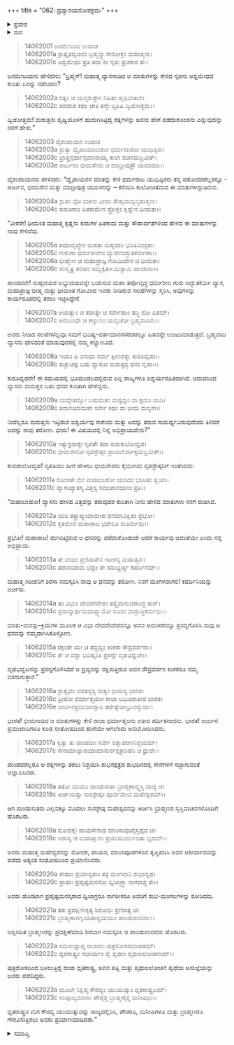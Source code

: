 +++
title = "062: ದ್ರವ್ಯಾನಯನೋಪಕ್ರಮಃ"
+++

<details><summary>ಪ್ರವೇಶ</summary>


।।   ಓಂ ಓಂ ನಮೋ ನಾರಾಯಣಾಯ।।   ಶ್ರೀ ವೇದವ್ಯಾಸಾಯ ನಮಃ ।।

ಶ್ರೀ ಕೃಷ್ಣದ್ವೈಪಾಯನ ವೇದವ್ಯಾಸ ವಿರಚಿತ  

**ಶ್ರೀ ಮಹಾಭಾರತ**

**ಅಶ್ವಮೇಧಿಕ ಪರ್ವ**

**ಅಶ್ವಮೇಧಿಕ ಪರ್ವ**

**ಅಧ್ಯಾಯ 62**


</details>

<details><summary>ಸಾರ</summary>

ಮರುತ್ತನಿಧಿಯ ಕುರಿತು ಸಮಾಲೋಚನೆಗೈದು ಪಾಂಡವರು ಅದನ್ನು ತರಲು ನಿಶ್ಚಯಿಸಿದುದು (1-16). ನಿಧಿಯನ್ನು ತರಲು ಪಾಂಡವರು ಪ್ರಯಾಣಿಸಿದುದು (17-23).


</details>

> 14062001 ಜನಮೇಜಯ ಉವಾಚ  
14062001a ಶ್ರುತ್ವೈತದ್ವಚನಂ ಬ್ರಹ್ಮನ್ವ್ಯಾಸೇನೋಕ್ತಂ ಮಹಾತ್ಮನಾ।  
14062001c ಅಶ್ವಮೇಧಂ ಪ್ರತಿ ತದಾ ಕಿಂ ನೃಪಃ ಪ್ರಚಕಾರ ಹ।।

ಜನಮೇಜಯನು ಹೇಳಿದನು: “ಬ್ರಹ್ಮನ್! ಮಹಾತ್ಮ ವ್ಯಾಸನಾಡಿದ ಆ ಮಾತುಗಳನ್ನು ಕೇಳಿದ ನೃಪನು ಅಶ್ವಮೇಧದ ಕುರಿತು ಏನನ್ನು ನಡೆಸಿದನು?

> 14062002a ರತ್ನಂ ಚ ಯನ್ಮರುತ್ತೇನ ನಿಹಿತಂ ಪೃಥಿವೀತಲೇ।  
14062002c ತದವಾಪ ಕಥಂ ಚೇತಿ ತನ್ಮೇ ಬ್ರೂಹಿ ದ್ವಿಜೋತ್ತಮ।।

ದ್ವಿಜೋತ್ತಮ! ಮರುತ್ತನು ಪೃಥ್ವಿಯೊಳಗೆ ಹುದುಗಿಸಿಟ್ಟಿದ್ದ ರತ್ನಗಳನ್ನು ಅವನು ಹೇಗೆ ಪಡೆದುಕೊಂಡನು ಎನ್ನುವುದನ್ನು ನನಗೆ ಹೇಳು.”

> 14062003 ವೈಶಂಪಾಯನ ಉವಾಚ  
14062003a ಶ್ರುತ್ವಾ ದ್ವೈಪಾಯನವಚೋ ಧರ್ಮರಾಜೋ ಯುಧಿಷ್ಠಿರಃ।  
14062003c ಭ್ರಾತೄನ್ಸರ್ವಾನ್ಸಮಾನಾಯ್ಯ ಕಾಲೇ ವಚನಮಬ್ರವೀತ್।  
14062003e ಅರ್ಜುನಂ ಭೀಮಸೇನಂ ಚ ಮಾದ್ರೀಪುತ್ರೌ ಯಮಾವಪಿ।।

ವೈಶಂಪಾಯನನು ಹೇಳಿದನು: “ದ್ವೈಪಾಯನನ ಮಾತನ್ನು ಕೇಳಿ ಧರ್ಮರಾಜ ಯುಧಿಷ್ಠಿರನು ತನ್ನ ಸಹೋದರರೆಲ್ಲರನ್ನೂ - ಅರ್ಜುನ, ಭೀಮಸೇನ ಮತ್ತು ಮಾದ್ರೀಪುತ್ರ ಯಮಳರನ್ನು – ಕರೆಯಿಸಿ ಕಾಲೋಚಿತವಾದ ಈ ಮಾತುಗಳನ್ನಾಡಿದನು.

> 14062004a ಶ್ರುತಂ ವೋ ವಚನಂ ವೀರಾಃ ಸೌಹೃದಾದ್ಯನ್ಮಹಾತ್ಮನಾ।  
14062004c ಕುರೂಣಾಂ ಹಿತಕಾಮೇನ ಪ್ರೋಕ್ತಂ ಕೃಷ್ಣೇನ ಧೀಮತಾ।।

“ವೀರರೇ! ಧೀಮಂತ ಮಹಾತ್ಮ ಕೃಷ್ಣನು ಕುರುಗಳ ಹಿತಕಾಮ ಮತ್ತು ಸೌಹಾರ್ದತೆಗಳಿಂದ ಹೇಳಿದ ಈ ಮಾತುಗಳನ್ನು ನಾವು ಕೇಳಿದೆವು.

> 14062005a ತಪೋವೃದ್ಧೇನ ಮಹತಾ ಸುಹೃದಾಂ ಭೂತಿಮಿಚ್ಚತಾ।  
14062005c ಗುರುಣಾ ಧರ್ಮಶೀಲೇನ ವ್ಯಾಸೇನಾದ್ಭುತಕರ್ಮಣಾ।।  
14062006a ಭೀಷ್ಮೇಣ ಚ ಮಹಾಪ್ರಾಜ್ಞ ಗೋವಿಂದೇನ ಚ ಧೀಮತಾ।  
14062006c ಸಂಸ್ಮೃತ್ಯ ತದಹಂ ಸಮ್ಯಕ್ಕರ್ತುಮಿಚ್ಚಾಮಿ ಪಾಂಡವಾಃ।।

ಪಾಂಡವರೇ! ಸುಹೃದಯರ ಅಭ್ಯುದಯವನ್ನೇ ಬಯಸುವ ಮಹಾ ತಪೋವೃದ್ಧ ಧರ್ಮಶೀಲ ಗುರು ಅದ್ಭುತಕರ್ಮಿ ವ್ಯಾಸ, ಮಹಾಪ್ರಾಜ್ಞ ಬೀಷ್ಮ ಮತ್ತು ಧೀಮಂತ ಗೋವಿಂದ ಇವರು ನೀಡಿರುವ ಸಲಹೆಗಳನ್ನು ಸ್ಮರಿಸಿ, ಅವುಗಳನ್ನು ಕಾರ್ಯರೂಪದಲ್ಲಿ ತರಲು ಇಚ್ಛಿಸಿದ್ದೇನೆ.

> 14062007a ಆಯತ್ಯಾಂ ಚ ತದಾತ್ವೇ ಚ ಸರ್ವೇಷಾಂ ತದ್ಧಿ ನೋ ಹಿತಮ್।  
14062007c ಅನುಬಂಧೇ ಚ ಕಲ್ಯಾಣಂ ಯದ್ವಚೋ ಬ್ರಹ್ಮವಾದಿನಃ।।

ಅವರು ನೀಡಿದ ಸಲಹೆಗಳೆಲ್ಲವೂ ನಮಗೆ ಭವಿಷ್ಯ-ವರ್ತಮಾನಗಳೆರಡರಲ್ಲೂ ಹಿತವನ್ನೇ ಉಂಟುಮಾಡುತ್ತವೆ. ಬ್ರಹ್ಮವಾದಿ ವ್ಯಾಸನು ಹೇಳಿದಂತೆ ಮಾಡುವುದರಲ್ಲಿ ನಮ್ಮ ಕಲ್ಯಾಣವಿದೆ.

> 14062008a ಇಯಂ ಹಿ ವಸುಧಾ ಸರ್ವಾ ಕ್ಷೀಣರತ್ನಾ ಕುರೂದ್ವಹಾಃ।  
14062008c ತಚ್ಚಾಚಷ್ಟ ಬಹು ವ್ಯಾಸೋ ಮರುತ್ತಸ್ಯ ಧನಂ ನೃಪಾಃ।।

ಕುರೂದ್ವಹರೇ! ಈ ಸಮಯದಲ್ಲಿ ಭೂಮಂಡಲದಲ್ಲಿರುವ ಎಲ್ಲ ರಾಜ್ಯಗಳೂ ಐಶ್ವರ್ಯರಹಿತವಾಗಿವೆ. ಆದುದರಿಂದ ವ್ಯಾಸನು ಮರುತ್ತನ ಬಹು ಧನದ ಕುರಿತಾಗಿ ಹೇಳಿದ್ದನು.

> 14062009a ಯದ್ಯೇತದ್ವೋ ಬಹುಮತಂ ಮನ್ಯಧ್ವಂ ವಾ ಕ್ಷಮಂ ಯದಿ।  
14062009c ತದಾನಯಾಮಹೇ ಸರ್ವೇ ಕಥಂ ವಾ ಭೀಮ ಮನ್ಯಸೇ।।

ನೀವೆಲ್ಲರೂ ಮರುತ್ತನು ಇಟ್ಟಿರುವ ಐಶ್ವರ್ಯವು ಸಾಕೆಂದು ಮತ್ತು ಅದನ್ನು ತರುವ ಸಾಮರ್ಥ್ಯವಿರುವುದೆಂದು ತಿಳಿದರೆ ಅದನ್ನು ನಾವು ತರೋಣ. ಭೀಮ! ಈ ವಿಷಯದಲ್ಲಿ ನಿನ್ನ ಅಭಿಪ್ರಾಯವೇನು?”

> 14062010a ಇತ್ಯುಕ್ತವಾಕ್ಯೇ ನೃಪತೌ ತದಾ ಕುರುಕುಲೋದ್ವಹ।  
14062010c ಭೀಮಸೇನೋ ನೃಪಶ್ರೇಷ್ಠಂ ಪ್ರಾಂಜಲಿರ್ವಾಕ್ಯಮಬ್ರವೀತ್।।

ಕುರುಕುಲೋದ್ವಹ! ನೃಪತಿಯು ಹೀಗೆ ಹೇಳಲು ಭೀಮಸೇನನು ಕೈಮುಗಿದು ನೃಪಶ್ರೇಷ್ಠನಿಗೆ ಇಂತೆಂದನು:

> 14062011a ರೋಚತೇ ಮೇ ಮಹಾಬಾಹೋ ಯದಿದಂ ಭಾಷಿತಂ ತ್ವಯಾ।  
14062011c ವ್ಯಾಸಾಖ್ಯಾತಸ್ಯ ವಿತ್ತಸ್ಯ ಸಮುಪಾನಯನಂ ಪ್ರತಿ।।

“ಮಹಾಬಾಹೋ! ವ್ಯಾಸನು ಹೇಳಿದ ವಿತ್ತವನ್ನು ತರುವುದರ ಕುರಿತಾಗಿ ನೀನು ಹೇಳಿದ ಮಾತುಗಳು ನನಗೆ ರುಚಿಸಿವೆ.

> 14062012a ಯದಿ ತತ್ಪ್ರಾಪ್ನುಯಾಮೇಹ ಧನಮಾವಿಕ್ಷಿತಂ ಪ್ರಭೋ।  
14062012c ಕೃತಮೇವ ಮಹಾರಾಜ ಭವೇದಿತಿ ಮತಿರ್ಮಮ।।

ಪ್ರಭೋ! ಮಹಾರಾಜ! ಹುಗಿದಿಟ್ಟಿರುವ ಆ ಧನವನ್ನು ಪಡೆದುಕೊಂಡುದೇ ಆದರೆ ಕಾರ್ಯವು ಆದಂತೆಯೇ ಎಂದು ನನ್ನ ಅಭಿಪ್ರಾಯ.

> 14062013a ತೇ ವಯಂ ಪ್ರಣಿಪಾತೇನ ಗಿರೀಶಸ್ಯ ಮಹಾತ್ಮನಃ।  
14062013c ತದಾನಯಾಮ ಭದ್ರಂ ತೇ ಸಮಭ್ಯರ್ಚ್ಯ ಕಪರ್ದಿನಮ್।।

ಮಹಾತ್ಮ ಗಿರೀಶನಿಗೆ ಶಿರಸಾ ನಮಸ್ಕರಿಸಿ ನಾವು ಆ ಧನವನ್ನು ತರೋಣ. ನಿನಗೆ ಮಂಗಳವಾಗಲಿ! ಕಪರ್ದಿನಿಯನ್ನು ಅರ್ಚಿಸು.

> 14062014a ತಂ ವಿಭುಂ ದೇವದೇವೇಶಂ ತಸ್ಯೈವಾನುಚರಾಂಶ್ಚ ತಾನ್।  
14062014c ಪ್ರಸಾದ್ಯಾರ್ಥಮವಾಪ್ಸ್ಯಾಮೋ ನೂನಂ ವಾಗ್ಬುದ್ಧಿಕರ್ಮಭಿಃ।।

ಮಾತು-ಮನಸ್ಸು-ಕ್ರಿಯೆಗಳ ಮೂಲಕ ಆ ವಿಭು ದೇವದೇವೇಶನನ್ನೂ ಅವನ ಅನುಚರರನ್ನೂ ಪ್ರಸನ್ನಗೊಳಿಸಿ ನಾವು ಆ ಧನವನ್ನು ನಮ್ಮದಾಗಿಸಿಕೊಳ್ಳೋಣ.

> 14062015a ರಕ್ಷಂತೇ ಯೇ ಚ ತದ್ದ್ರವ್ಯಂ ಕಿಂಕರಾ ರೌದ್ರದರ್ಶನಾಃ।  
14062015c ತೇ ಚ ವಶ್ಯಾ ಭವಿಷ್ಯಂತಿ ಪ್ರಸನ್ನೇ ವೃಷಭಧ್ವಜೇ।।

ವೃಷಭದ್ವಜನನ್ನು ಪ್ರಸನ್ನಗೊಳಿಸಿದರೆ ಆ ದ್ರವ್ಯವನ್ನು ರಕ್ಷಿಸುತ್ತಿರುವ ಅವನ ರೌದ್ರದರ್ಶನ ಕಿಂಕರರೂ ನಮ್ಮ ವಶರಾಗುತ್ತಾರೆ.”

> 14062016a ಶ್ರುತ್ವೈವಂ ವದತಸ್ತಸ್ಯ ವಾಕ್ಯಂ ಭೀಮಸ್ಯ ಭಾರತ।  
14062016c ಪ್ರೀತೋ ಧರ್ಮಾತ್ಮಜೋ ರಾಜಾ ಬಭೂವಾತೀವ ಭಾರತ।  
14062016e ಅರ್ಜುನಪ್ರಮುಖಾಶ್ಚಾಪಿ ತಥೇತ್ಯೇವಾಬ್ರುವನ್ಮುದಾ।।

ಭಾರತ! ಭೀಮನಾಡಿದ ಆ ಮಾತುಗಳನ್ನು ಕೇಳಿ ರಾಜಾ ಧರ್ಮಾತ್ಮಜನು ಅತೀವ ಹರ್ಷಿತನಾದನು. ಭಾರತ! ಅರ್ಜುನ ಪ್ರಮುಖಾದಿಗಳೂ ಕೂಡ ಸಂತೋಷದಿಂದ ಹಾಗೆಯೇ ಆಗಲೆಂದು ಅನುಮೋದಿಸಿದರು.

> 14062017a ಕೃತ್ವಾ ತು ಪಾಂಡವಾಃ ಸರ್ವೇ ರತ್ನಾಹರಣನಿಶ್ಚಯಮ್।  
14062017c ಸೇನಾಮಾಜ್ಞಾಪಯಾಮಾಸುರ್ನಕ್ಷತ್ರೇಽಹನಿ ಚ ಧ್ರುವೇ।।

ಪಾಂಡವರೆಲ್ಲರೂ ಆ ರತ್ನಗಳನ್ನು ತರಲು ನಿಶ್ಚಯಿಸಿ ಶುಭನಕ್ಷತ್ರದ ಶುಭದಿನದಲ್ಲಿ ಸೇನೆಗಳಿಗೆ ಸಜ್ಜಾಗುವಂತೆ ಆಜ್ಞಾಪಿಸಿದರು.

> 14062018a ತತೋ ಯಯುಃ ಪಾಂಡುಸುತಾ ಬ್ರಾಹ್ಮಣಾನ್ಸ್ವಸ್ತಿ ವಾಚ್ಯ ಚ।  
14062018c ಅರ್ಚಯಿತ್ವಾ ಸುರಶ್ರೇಷ್ಠಂ ಪೂರ್ವಮೇವ ಮಹೇಶ್ವರಮ್।।

ಆಗ ಪಾಂಡುಸುತರು ಎಲ್ಲವಕ್ಕೂ ಮೊದಲು ಸುರಶ್ರೇಷ್ಠ ಮಹೇಶ್ವರನನ್ನು ಅರ್ಚಿಸಿ ಬ್ರಾಹ್ಮಣರ ಸ್ವಸ್ತಿವಾಚನಗಳೊಂದಿಗೆ ಹೊರಟರು.

> 14062019a ಮೋದಕೈಃ ಪಾಯಸೇನಾಥ ಮಾಂಸಾಪೂಪೈಸ್ತಥೈವ ಚ।  
14062019c ಆಶಾಸ್ಯ ಚ ಮಹಾತ್ಮಾನಂ ಪ್ರಯಯುರ್ಮುದಿತಾ ಭೃಶಮ್।।

ಅವರು ಮಹಾತ್ಮ ಮಹೇಶ್ವರನನ್ನು ಮೋದಕ, ಪಾಯಸ, ಮಾಂಸಪೂಪಗಳಿಂದ ತೃಪ್ತಿಪಡಿಸಿ ಅವನ ಆಶೀರ್ವಾದವನ್ನು ಪಡೆದು ಅತ್ಯಂತ ಸಂತೋಷದಿಂದ ಪ್ರಯಾಣಿಸಿದರು.

> 14062020a ತೇಷಾಂ ಪ್ರಯಾಸ್ಯತಾಂ ತತ್ರ ಮಂಗಲಾನಿ ಶುಭಾನ್ಯಥ।  
14062020c ಪ್ರಾಹುಃ ಪ್ರಹೃಷ್ಟಮನಸೋ ದ್ವಿಜಾಗ್ರ್ಯಾ ನಾಗರಾಶ್ಚ ತೇ।।

ಅವರು ಹೊರಟಾಗ ಪ್ರಹೃಷ್ಟಮನಸ್ಕರಾದ ದ್ವಿಜಾಗ್ರರೂ ನಾಗರೀಕರೂ ಅವರಿಗೆ ಶುಭ-ಮಂಗಲಗಳನ್ನು ಕೋರಿದರು.

> 14062021a ತತಃ ಪ್ರದಕ್ಷಿಣೀಕೃತ್ಯ ಶಿರೋಭಿಃ ಪ್ರಣಿಪತ್ಯ ಚ।  
14062021c ಬ್ರಾಹ್ಮಣಾನಗ್ನಿಸಹಿತಾನ್ಪ್ರಯಯುಃ ಪಾಂಡುನಂದನಾಃ।।

ಅಗ್ನಿಸಹಿತ ಬ್ರಾಹ್ಮಣರನ್ನು ಪ್ರದಕ್ಷಿಣೆಮಾಡಿ ಶಿರಬಾಗಿ ನಮಸ್ಕರಿಸಿ ಆ ಪಾಂಡುನಂದನರು ಹೊರಟರು.

> 14062022a ಸಮನುಜ್ಞಾಪ್ಯ ರಾಜಾನಂ ಪುತ್ರಶೋಕಸಮಾಹತಮ್।  
14062022c ಧೃತರಾಷ್ಟ್ರಂ ಸಭಾರ್ಯಂ ವೈ ಪೃಥಾಂ ಪೃಥುಲಲೋಚನಾಮ್।।

ಪುತ್ರಶೋಕದಿಂದ ಬಳಲುತ್ತಿದ್ದ ರಾಜಾ ಧೃತರಾಷ್ಟ್ರ, ಅವನ ಪತ್ನಿ ಮತ್ತು ಪೃಥುಲಲೋಚನೆ ಪೃಥೆಯ ಅನುಜ್ಞೆಯನ್ನು ಅವರು ಪಡೆದಿದ್ದರು.

> 14062023a ಮೂಲೇ ನಿಕ್ಷಿಪ್ಯ ಕೌರವ್ಯಂ ಯುಯುತ್ಸುಂ ಧೃತರಾಷ್ಟ್ರಜಮ್।  
14062023c ಸಂಪೂಜ್ಯಮಾನಾಃ ಪೌರೈಶ್ಚ ಬ್ರಾಹ್ಮಣೈಶ್ಚ ಮನೀಷಿಭಿಃ।।

ಧೃತರಾಷ್ಟ್ರನ ಮಗ ಕೌರವ್ಯ ಯುಯುತ್ಸುವನ್ನು ರಾಜ್ಯದಲ್ಲಿರಿಸಿ, ಪೌರರೂ, ಮನೀಷಿಗಳೂ ಮತ್ತು ಬ್ರಾಹ್ಮಣರೂ ಗೌರವಿಸುತ್ತಿರಲು ಅವರು ಪ್ರಯಾಣಮಾಡಿದರು.”



<details><summary>ಸಮಾಪ್ತಿ</summary>

ಇತಿ ಶ್ರೀಮಹಾಭಾರತೇ ಅಶ್ವಮೇಧಿಕಪರ್ವಣಿ ದ್ರವ್ಯಾನಯನೋಪಕ್ರಮೇ ದ್ವಿಷಷ್ಟಿತಮೋಽಧ್ಯಾಯಃ।।  
ಇದು ಶ್ರೀಮಹಾಭಾರತದಲ್ಲಿ ಅಶ್ವಮೇಧಿಕಪರ್ವದಲ್ಲಿ ದ್ರವ್ಯಾನಯನೋಪಕ್ರಮ ಎನ್ನುವ ಅರವತ್ತೆರಡನೇ ಅಧ್ಯಾಯವು.

</details>


